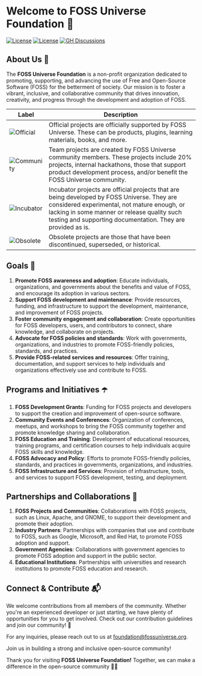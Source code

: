 # Welcome to FOSS Universe Foundation 👋

[![License](https://img.shields.io/badge/License-CC_BY_4.0-f27596.svg)](https://creativecommons.org/licenses/by/4.0/)
[![License](https://img.shields.io/badge/License-Apache_2.0-orange.svg)](https://opensource.org/licenses/Apache-2.0)
[![GH Discussions](https://img.shields.io/badge/FOSS%20Universe-Discussions-green)](https://github.com/orgs/fossuniverse/discussions)

## About Us :information_desk_person:
The **FOSS Universe Foundation** is a non-profit organization dedicated to promoting, supporting, and advancing the use of Free and Open-Source Software (FOSS) for the betterment of society. Our mission is to foster a vibrant, inclusive, and collaborative community that drives innovation, creativity, and progress through the development and adoption of FOSS.

| Label        | Description           
| ------------- |-------------|
| ![Official](https://img.shields.io/badge/project-official-green.svg?colorA=303033&colorB=ff8a2c&label=FOSS%20Universe&style=plastic) |Official projects are officially supported by FOSS Universe. These can be products, plugins, learning materials, books, and more.|
| ![Community](https://img.shields.io/badge/project-community-green.svg?colorA=303033&colorB=28B8A0&label=FOSS%20Universe&style=plastic) |  Team projects are created by FOSS Universe community members. These projects include 20% projects, internal hackathons, those that support product development process, and/or benefit the FOSS Universe community.|
| ![Incubator](https://img.shields.io/badge/project-incubator-green.svg?colorA=303033&colorB=c3cf00&label=FOSS%20Universe&style=plastic) | Incubator projects are official projects that are being developed by FOSS Universe. They are considered experimental, not mature enough, or lacking in some manner or release quality such testing and supporting documentation. They are provided as is. |
| ![Obsolete](https://img.shields.io/badge/project-obsolete-green.svg?colorA=303033&colorB=D1D1D2&label=FOSS%20Universe&style=plastic) | Obsolete projects are those that have been discontinued, superseded, or historical. |

## Goals :rocket:

1. **Promote FOSS awareness and adoption**: Educate individuals, organizations, and governments about the benefits and value of FOSS, and encourage its adoption in various sectors.
2. **Support FOSS development and maintenance**: Provide resources, funding, and infrastructure to support the development, maintenance, and improvement of FOSS projects.
3. **Foster community engagement and collaboration**: Create opportunities for FOSS developers, users, and contributors to connect, share knowledge, and collaborate on projects.
4. **Advocate for FOSS policies and standards**: Work with governments, organizations, and industries to promote FOSS-friendly policies, standards, and practices.
5. **Provide FOSS-related services and resources**: Offer training, documentation, and support services to help individuals and organizations effectively use and contribute to FOSS.
   
## Programs and Initiatives :open_umbrella:

1. **FOSS Development Grants**: Funding for FOSS projects and developers to support the creation and improvement of open-source software.
2. **Community Events and Conferences**: Organization of conferences, meetups, and workshops to bring the FOSS community together and promote knowledge sharing and collaboration.
3. **FOSS Education and Training**: Development of educational resources, training programs, and certification courses to help individuals acquire FOSS skills and knowledge.
4. **FOSS Advocacy and Policy**: Efforts to promote FOSS-friendly policies, standards, and practices in governments, organizations, and industries.
5. **FOSS Infrastructure and Services**: Provision of infrastructure, tools, and services to support FOSS development, testing, and deployment.

## Partnerships and Collaborations :handshake:

1. **FOSS Projects and Communities**: Collaborations with FOSS projects, such as Linux, Apache, and GNOME, to support their development and promote their adoption.
2. **Industry Partners**: Partnerships with companies that use and contribute to FOSS, such as Google, Microsoft, and Red Hat, to promote FOSS adoption and support.
3. **Government Agencies**: Collaborations with government agencies to promote FOSS adoption and support in the public sector.
4. **Educational Institutions**: Partnerships with universities and research institutions to promote FOSS education and research.

## Connect & Contribute 📬

We welcome contributions from all members of the community. Whether you're an experienced developer or just starting, we have plenty of opportunities for you to get involved. Check out our contribution guidelines and join our community! 🤝

For any inquiries, please reach out to us at [foundation@fossuniverse.org](mailto:foundation@fossuniverse.org).

Join us in building a strong and inclusive open-source community!

Thank you for visiting **FOSS Universe Foundation!** Together, we can make a difference in the open-source community 🚀🌟
